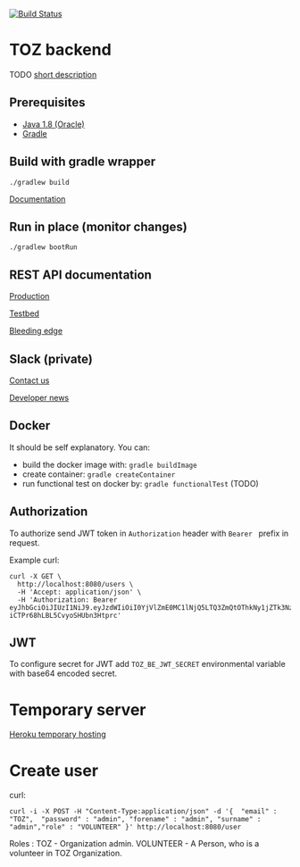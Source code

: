 [![Build Status](https://travis-ci.org/blstream/TOZ_BE.svg?branch=master)](https://travis-ci.org/blstream/TOZ_BE)

# TOZ backend

TODO [short description](https://en.support.wordpress.com/markdown-quick-reference/)

## Prerequisites

* [Java 1.8 (Oracle)](http://www.oracle.com/technetwork/java/javase/downloads/jdk8-downloads-2133151.html)
* [Gradle](https://docs.gradle.org/current/userguide/installation.html)

## Build with gradle wrapper

    ./gradlew build

[Documentation](http://docs.spring.io/spring-boot/docs/current/reference/html/build-tool-plugins-gradle-plugin.html)

## Run in place (monitor changes)

    ./gradlew bootRun

## REST API documentation

[Production](http://patronage2017.blstream.com/swagger-ui.html)

[Testbed](http://testbed.patronage2017.blstream.com/swagger-ui.html)

[Bleeding edge](http://dev.patronage2017.blstream.com/swagger-ui.html)

## Slack (private)

[Contact us](https://patronage-2017.slack.com/messages/backend-public)

[Developer news](https://patronage-2017.slack.com/messages/backend-ci/)

## Docker

It should be self explanatory. You can:

- build the docker image with: `gradle buildImage`
- create container: `gradle createContainer`
- run functional test on docker by: `gradle functionalTest` (TODO)

## Authorization

To authorize send JWT token in `Authorization` header with `Bearer ` prefix in request.

Example curl:
```
curl -X GET \
  http://localhost:8080/users \
  -H 'Accept: application/json' \
  -H 'Authorization: Bearer eyJhbGciOiJIUzI1NiJ9.eyJzdWIiOiI0YjVlZmE0MC1lNjQ5LTQ3ZmQtOThkNy1jZTk3NzBlYTZlY2QiLCJlbWFpbCI6InVzZXJAbWFpbC5jb20iLCJzY29wZXMiOlsiVE9aIl0sImlhdCI6MTQ5MjE3MTY4MSwiZXhwIjoxNDkyMjU4MDgxfQ.Z3iZ3zlgV0_iZAk-iCTPr68hLBL5CvyoSHUbn3Htprc'
```

## JWT 

To configure secret for JWT add `TOZ_BE_JWT_SECRET` environmental variable with base64 encoded secret.

# Temporary server

[Heroku temporary hosting](https://vast-plains-10769.herokuapp.com/)

# Create user
curl:
```
curl -i -X POST -H "Content-Type:application/json" -d '{  "email" : "TOZ",  "password" : "admin", "forename" : "admin", "surname" : "admin","role" : "VOLUNTEER" }' http://localhost:8080/user
```
Roles :
TOZ - Organization admin.
VOLUNTEER - A Person, who is a volunteer in TOZ Organization.

